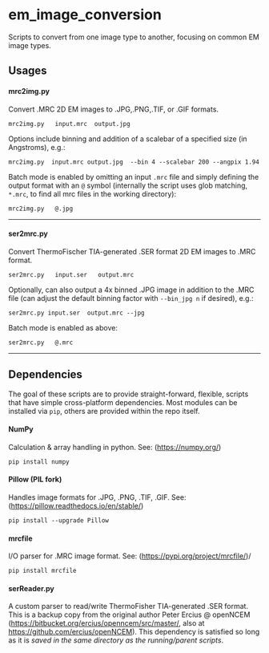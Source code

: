 # em_image_conversion
Scripts to convert from one image type to another, focusing on common EM image types.  

## Usages

#### mrc2img.py
Convert .MRC 2D EM images to .JPG,.PNG,.TIF, or .GIF formats.  

`mrc2img.py   input.mrc  output.jpg `

Options include binning and addition of a scalebar of a specified size (in Angstroms), e.g.:

`mrc2img.py  input.mrc output.jpg  --bin 4 --scalebar 200 --angpix 1.94`

Batch mode is enabled by omitting an input `.mrc` file and simply defining the output format with an `@` symbol (internally the script uses glob matching, `*.mrc`, to find all mrc files in the working directory):  

`mrc2img.py   @.jpg `


-----
#### ser2mrc.py
Convert ThermoFischer TIA-generated .SER format 2D EM images to .MRC format.  

`ser2mrc.py   input.ser   output.mrc `

Optionally, can also output a 4x binned .JPG image in addition to the .MRC file (can adjust the default binning factor with `--bin_jpg n` if desired), e.g.:

`ser2mrc.py input.ser  output.mrc --jpg  `

Batch mode is enabled as above: 

`ser2mrc.py   @.mrc `  


---

## Dependencies
The goal of these scripts are to provide straight-forward, flexible, scripts that have simple cross-platform dependencies. Most modules can be installed via `pip`, others are provided within the repo itself. 

#### NumPy
Calculation & array handling in python. See: (https://numpy.org/)

`pip install numpy`

#### Pillow (PIL fork)  
Handles image formats for .JPG, .PNG, .TIF, .GIF. See: (https://pillow.readthedocs.io/en/stable/)  

`pip install --upgrade Pillow`

#### mrcfile   
I/O parser for .MRC image format. See: (https://pypi.org/project/mrcfile/)/

`pip install mrcfile`


#### serReader.py  
A custom parser to read/write ThermoFisher TIA-generated .SER format. This is a backup copy from the original author Peter Ercius @ openNCEM (https://bitbucket.org/ercius/openncem/src/master/, also at https://github.com/ercius/openNCEM). This dependency is satisfied so long as it is *saved in the same directory as the running/parent scripts*. 

